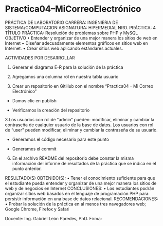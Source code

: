# Practica04–MiCorreoElectrónico


 	
PRÁCTICA DE LABORATORIO
CARRERA: INGENIERIA DE SISTEMA/COMPUTACION	ASIGNATURA: HIPERMEDIAL
NRO. PRÁCTICA:	4	TÍTULO PRÁCTICA: Resolución de problemas sobre PHP y MySQL
OBJETIVO
•	Entender y organizar de una mejor manera los sitios de web en Internet
•	Diseñar adecuadamente elementos gráficos en sitios web en Internet.
•	Crear sitios web aplicando estándares actuales.

ACTIVIDADES POR DESARROLLAR
1.	Generar el diagrama E-R para la solución de la práctica




















 
2.	Agregamos una columna rol en nuestra tabla usuario










 

2.	Crear un repositorio en GitHub con el nombre “Practica04 – Mi Correo Electrónico”

















	
 

-	Damos clic en publish






 

-	Verificamos la creación del repositorio












 



3.Los usuarios con rol de “admin” pueden: modificar, eliminar y cambiar la contraseña de cualquier usuario de la base de datos.
Los usuarios con rol de “user” pueden modificar, eliminar y cambiar la contraseña de su usuario.

-	Generamos el código necesario para este punto

 





































 

-	Generamos el commit
















6.	En el archivo README del repositorio debe constar la misma información del informe de resultados de la práctica que se indica en el punto anterior.

RESULTADO(S) OBTENIDO(S):
•	Tener el conocimiento suficiente para que el estudiante pueda entender y organizar de una mejor manera los sitios de web y de negocios en Internet
CONCLUSIONES:
•	Los estudiantes podrán organizar sitios web basados en el lenguaje de programación PHP para persistir información en una base de datos relacional.
RECOMENDACIONES:
•	Probar la solución de la práctica en al menos tres navegadores web; Google Chrome, Firefox y Safari



Docente: Ing. Gabriel León Paredes, PhD.
Firma:	 

 
